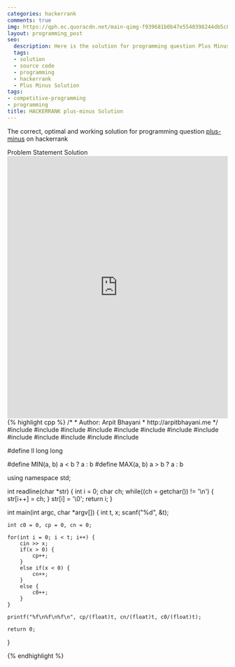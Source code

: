 ```yaml
---
categories: hackerrank
comments: true
img: https://qph.ec.quoracdn.net/main-qimg-f939681b0b47e5540398244db5c8966f?convert_to_webp=true
layout: programming_post
seo:
  description: Here is the solution for programming question Plus Minus on hackerrank
  tags:
  - solution
  - source code
  - programming
  - hackerrank
  - Plus Minus Solution
tags:
- competitive-programming
- programming
title: HACKERRANK plus-minus Solution
---
```

The correct, optimal and working solution for programming question [plus-minus](https://www.hackerrank.com/challenges/plus-minus) on hackerrank

<div class="ui secondary pointing large menu">
  <a class="grey item" data-tab="problem-statement">
    Problem Statement
  </a>
  <a class="active item grey" data-tab="solution">
    Solution
  </a>
</div>
<div class="ui bottom attached tab" data-tab="problem-statement">
    <iframe src="https://www.hackerrank.com/challenges/plus-minus" width="100%" height="600px" style="overflow: scroll; border: none;"></iframe>
</div>
<div class="ui bottom attached active tab" data-tab="solution">
{% highlight cpp %}
/*
 *  Author: Arpit Bhayani
 *  http://arpitbhayani.me
 */
#include <cmath>
#include <cstdio>
#include <cstdlib>
#include <climits>
#include <deque>
#include <iostream>
#include <list>
#include <limits>
#include <map>
#include <queue>
#include <set>
#include <stack>
#include <vector>

#define ll long long

#define MIN(a, b) a < b ? a : b
#define MAX(a, b) a > b ? a : b

using namespace std;

int readline(char *str) {
    int i = 0;
    char ch;
    while((ch = getchar()) != '\n') {
        str[i++] = ch;
    }
    str[i] = '\0';
    return i;
}

int main(int argc, char *argv[]) {
    int t, x;
    scanf("%d", &t);

    int c0 = 0, cp = 0, cn = 0;

    for(int i = 0; i < t; i++) {
        cin >> x;
        if(x > 0) {
            cp++;
        }
        else if(x < 0) {
            cn++;
        }
        else {
            c0++;
        }
    }

    printf("%f\n%f\n%f\n", cp/(float)t, cn/(float)t, c0/(float)t);

    return 0;
}

{% endhighlight %}
</div>
